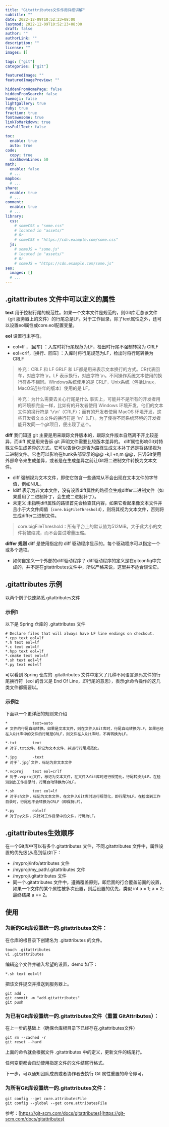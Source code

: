 ```yaml
---
title: "Gitattributes文件作用详细讲解"
subtitle: ""
date: 2022-12-09T10:52:23+08:00
lastmod: 2022-12-09T10:52:23+08:00
draft: false
author: ""
authorLink: ""
description: ""
license: ""
images: []

tags: ["git"]
categories: ["git"]

featuredImage: ""
featuredImagePreview: ""

hiddenFromHomePage: false
hiddenFromSearch: false
twemoji: false
lightgallery: true
ruby: true
fraction: true
fontawesome: true
linkToMarkdown: true
rssFullText: false

toc:
  enable: true
  auto: true
code:
  copy: true
  maxShownLines: 50
math:
  enable: false
  # ...
mapbox:
  # ...
share:
  enable: true
  # ...
comment:
  enable: true
  # ...
library:
  css:
    # someCSS = "some.css"
    # located in "assets/"
    # Or
    # someCSS = "https://cdn.example.com/some.css"
  js:
    # someJS = "some.js"
    # located in "assets/"
    # Or
    # someJS = "https://cdn.example.com/some.js"
seo:
  images: []
  # ...
---
```

## .gitattributes 文件中可以定义的属性

**text**
用于控制行尾的规范性。如果一个文本文件是规范的，则Git库汇总该文件（git 服务器上的文件）的行尾总是LF。对于工作目录，除了text属性之外，还可以设置eol属性或core.eol配置变量。

<!--more-->

**eol**
设置行末字符。

- eol=lf ，[回车] ：入库时将行尾规范为LF，检出时行尾不强制转换为 CRLF
- eol=crlf，[换行、回车] ：入库时将行尾规范为LF，检出时将行尾转换为CRLF

> 补充：CRLF 和 LF
> GRLF 和 LF都是用来表示文本换行的方式。CR代表回车，对应字符 \r。LF 表示换行，对应字符 \n。不同操作系统文本使用的换行符各不相同。Windows系统使用的是 CRLF，Unix系统（包括Linux，MacOS近些年的版本）使用的是 LF。

> 补充：为什么需要去关心行尾是什么
> 事实上，可能并不是所有的开发者用的环境都完全一样，比如有的开发者使用 Windows 环境开发，他们的文本文件的换行符是 ‘\r\n’（CRLF）；而有的开发者使用 MacOS 环境开发，这些开发者文本文件的换行符是 ‘\n’（LF）。为了使得不同系统环境的开发者能开发同一个git项目，便出现了这个。

**diff**
我们知道 git 主要是用来跟踪文件版本的，跟踪文件版本自然离不开比较差异，而diff 就是用来告诉 git 声明文件需要比较版本差异的。
diff属性影响Git对特殊文件生成差异的方式。它可以告诉Git是否为路径生成文本补丁还是将路径视为二进制文件。它也可以影响在hunk头部显示的@@ -k,l +n,m @@，告诉Git使用外部命令来生成差异，或者是在生成差异之前让Git将二进制文件转换为文本文件。

- diff
  强制视为文本文件，即使它包含一些通常从不会出现在文本文件的字节值，例如NUL。
- !diff
  表示为非文本文件，没有设置diff属性的路径会生成differ二进制文件（如果启用了二进制补丁，会生成二进制补丁）。
- 未定义
  未指明diff属性的路径首先会检查其内容，如果它看起来像文本文件并且小于大文件阈值（`core.bigFileThreshold`），则将其视为文本文件，否则将生成differ二进制文件。

> core.bigFileThreshold：所有平台上的默认值为512MiB。大于此大小的文件将被缩减，而不会尝试增量压缩。

**differ 规则**
diff 是使用指定的 diff 驱动程序显示的。每个驱动程序可以指定一个或多个选项。

- 如何自定义一个外部的diff驱动程序？
  diff驱动程序的定义是在gitconfig中完成的，并不是在gitattributes文件中，所以严格来说，这里并不适合谈论它。

## .gitattributes 示例

以两个例子快速熟悉.gitattributes文件

### 示例1

以下是 Spring 仓库的 .gitattributes 文件

```plain
# Declare files that will always have LF line endings on checkout.
*.cpp text eol=lf
*.h text eol=lf
*.c text eol=lf
*.hpp text eol=lf
*.cmake text eol=lf
*.sh text eol=lf
*.py text eol=lf
```

可以看到 Spring 仓库的 .gitattributes 文件中定义了几种不同语言源码文件的行尾换行符（eol 的含义是 End Of Line，即行尾的意思），表示git命令操作的这几类文件都需要以。

### 示例2

下面以一个更详细的规则来介绍

```plain
*           text=auto  
# 文件的行尾自动转换。如果是文本文件，则在文件入Git库时，行尾自动转换为LF。如果已经在入Git库中的文件的行尾是GRLF，则文件在入Git库时，不再转换为LF。

*.txt       text  
# 对于.txt文件，标记为文本文件，并进行行尾规范化。

*.jpg       -text  
# 对于`.jpg`文件，标记为非文本文件

*.vcproj    text eol=crlf 
# 对于.vcproj文件，标记为文本文件，在文件入Git库时进行规范化，行尾转换为LF。在检测到出工作目录时，行尾自动转换为GRLF。

*.sh        text eol=lf  
# 对于sh文件，标记为文本文件，在文件入Git库时进行规范化，即行尾为LF。在检出到工作目录时，行尾也不会转换为CRLF（即保持LF）。

*.py        eol=lf  
# 对于py文件，只针对工作目录中的文件，行尾为LF。
```

## .gitattributes生效顺序

在一个Git库中可以有多个.gitattributes 文件，不同.gitattributes 文件中，属性设置的优先级(从高到低)如下：

- /myproj/info/attributes 文件
- /myproj/my_path/.gitattributes 文件
- /myproj/.gitattributes 文件
- 同一个.gitattributes 文件中，遵循覆盖原则，即后面的行会覆盖前面的设置，如果一个文件的某个属性被多次设置，则后设置的优先，类似 int a = 1; a = 2; 最终结果 a == 2。

## 使用

### 为新的Git库设置统一的.gitattributes文件：

在仓库的根目录下创建名为 .gitattributes 的文件。

```plain
touch .gitattributes
vi .gitattributes
```

编辑这个文件并输入希望的设置，demo 如下：

```plain
*.sh text eol=lf
```

把该文件提交并推送到服务器上。

```plain
git add .
git commit -m "add.gitattributes"
git push
```

### 为已有Git库设置统一的.gitattributes文件（重置 GitAttributes）：

在上一步的基础上（确保仓库根目录下已经存在.gitattributes文件）

```plain
git rm --cached -r
git reset --hard
```

上面的命令就会根据文件 .gitattributes 中的定义，更新文件的结尾行。

任何变更都会自动使用指定文件的文件结尾行格式。

下一步，可以通知团队成员或者协作者去执行 Git 属性重置的命令即可。

### 为所有Git库设置统一的.gitattributes文件：

```plain
git config --get core.attributesFile
git config --global --get core.attributesFile
```

参考：[https://git-scm.com/docs/gitattributes](https://git-scm.com/docs/gitattributes)
